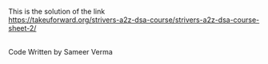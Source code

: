 This is the solution of the link
<br>
https://takeuforward.org/strivers-a2z-dsa-course/strivers-a2z-dsa-course-sheet-2/


<br>
Code Written by Sameer Verma